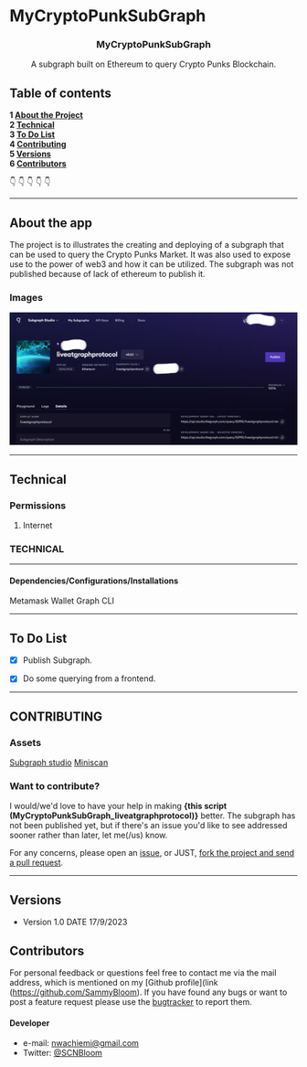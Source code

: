 # MyCryptoPunkSubGraph


  <h3 align="center">MyCryptoPunkSubGraph</h3>
  
  <p align="center">
    A subgraph built on Ethereum to query Crypto Punks Blockchain.

<br>



## Table of contents

**1 [About the Project](#about-the-project)**<br>
**2 [Technical](#technical)**<br>
**3 [To Do List](#To-Do-List)**<br>
**4 [Contributing](#contributing)**<br>
**5 [Versions](#versions)**<br>
**6 [Contributors](#contributors)**<br>

:point_down: :point_down: :point_down: :point_down: :point_down:


<hr>

## About the app

The project is to illustrates the creating and deploying of a subgraph that can be used to query the Crypto Punks Market. It was also used to expose use to the power of web3 and how it can be utilized.
The subgraph was not published because of lack of ethereum to publish it.


### Images

![Image of my deployed subgraph](images\subgraph.png)

<hr>

## Technical

### Permissions

1. Internet

### TECHNICAL


<hr>

#### Dependencies/Configurations/Installations
Metamask Wallet
Graph CLI

<hr>

## To Do List

- [x] Publish Subgraph.
- [x] Do some querying from a frontend.


<hr>

## CONTRIBUTING
### Assets

[Subgraph studio](https://thegraph.com) 
[Miniscan](https://miniscan.xyz)

### Want to contribute?
I would/we'd love to have your help in making  **{this script (MyCryptoPunkSubGraph_liveatgraphprotocol)}** better. The subgraph has not been published yet, but if there's an issue you'd like to see addressed sooner rather than later, let me(/us) know. 

For any concerns, please open an [issue](https://github.com/SammyBloom/MyCryptoPunkSubGraph_liveatgraphprotocol/issues), or JUST, [fork the project and send a pull request](https://github.com/SammyBloom/MyCryptoPunkSubGraph_liveatgraphprotocol/pulls). 

<hr>


## Versions 
* Version 1.0  DATE 17/9/2023


## Contributors
For personal feedback or questions feel free to contact me via the mail address, which is mentioned on my [Github profile](link (https://github.com/SammyBloom). If you have found any bugs or want to post a feature request please use the [bugtracker](https://github.com/SammyBloom/MyCryptoPunkSubGraph_liveatgraphprotocol/issues) to report them.


#### Developer
* e-mail: nwachiemi@gmail.com
* Twitter: [@SCNBloom](https://twitter.com/SCNBloom "SCNBloom")